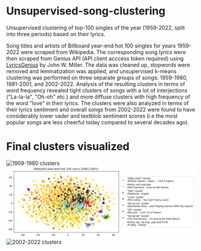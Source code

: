 # Unsupervised-song-clustering
Unsupervised clustering of top-100 singles of the year (1959-2022, split into three periods) based on their lyrics.

Song titles and artists of Billboard year-end hot 100 singles for years 1959-2022 were scraped from Wikipedia. The corresponding song lyrics were then scraped from Genius API (API client acccess token required) using [LyricsGenius](https://github.com/johnwmillr/LyricsGenius) by John W. Miller. The data was cleaned up, stopwords were removed and lemmatization was applied, and unsupervised k-means clustering was performed on three separate groups of songs: 1959-1980, 1981-2001, and 2002-2022. Analysis of the resulting clusters in terms of word frequency revealed tight clusters of songs with a lot of interjections ("La-la-la", "Oh-oh" etc.) and more diffuse clusters with high frequency of the word "love" in their lyrics. The clusters were also analyzed in terms of their lyrics sentiment and overall songs from 2002-2022 were found to have considerably lower vader and textblob sentiment scores (i.e the most popular songs are less cheerful today compared to several decades ago).

# Final clusters visualized
![1959-1980 clusters]()
![1981-2001 clusters](https://github.com/emax30/Song-clustering/blob/main/screenshots/Screenshot%202024-01-17%20172548.png)
![2002-2022 clusters]()
